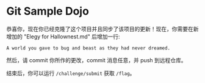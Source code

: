 # Git Sample Dojo

恭喜你，现在你已经克隆了这个项目并且同步了该项目的更新！现在，你需要在新增加的 "Elegy for Hallownest.md" 后增加一行:

```
A world you gave to bug and beast as they had never dreamed.
```

然后，请 commit 你所作的更改，commit 消息任意，并 push 到远程仓库。

结束后，你可以运行 `/challenge/submit` 获取 `/flag`。
